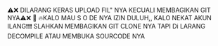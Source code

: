 ⚠️❌ DILARANG KERAS UPLOAD FIL" NYA KECUALI MEMBAGIKAN GIT NYA⚠️❌
🔰 🔥KALO MAU S
O
DE NYA IZIN DULUH,, KALO NEKAT AKUN ILANG❗❗❗
SLAHKAN MEMBAGIKAN GIT CLONE NYA TAPI 
Di LARANG DECOMPILE ATAU MEMBUKA SOURCODE NYA
